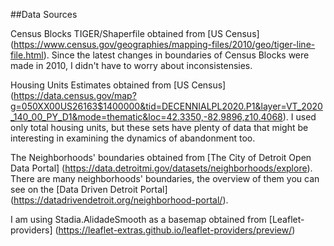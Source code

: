

##Data Sources

Census Blocks TIGER/Shaperfile obtained from [US Census] (https://www.census.gov/geographies/mapping-files/2010/geo/tiger-line-file.html).
Since the latest changes in boundaries of Census Blocks were made in 2010, I didn't have to worry about inconsistensies. 

Housing Units Estimates obtained from [US Census] (https://data.census.gov/map?g=050XX00US26163$1400000&tid=DECENNIALPL2020.P1&layer=VT_2020_140_00_PY_D1&mode=thematic&loc=42.3350,-82.9896,z10.4068). I used only total housing units, but these sets
have plenty of data that might be interesting in examining the dynamics of abandonment too.

The Neighborhoods' boundaries obtained from [The City of Detroit Open Data Portal] (https://data.detroitmi.gov/datasets/neighborhoods/explore). There are many neighborhoods' boundaries, 
the overview of them you can see on the [Data Driven Detroit Portal] (https://datadrivendetroit.org/neighborhood-portal/). 



I am using Stadia.AlidadeSmooth as a basemap obtained from [Leaflet-providers] (https://leaflet-extras.github.io/leaflet-providers/preview/) 